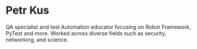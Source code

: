 # Petr Kus
QA specialist and test Automation educator focusing on Robot Framework, PyTest and more. Worked across diverse fields such as security, networking, and science.